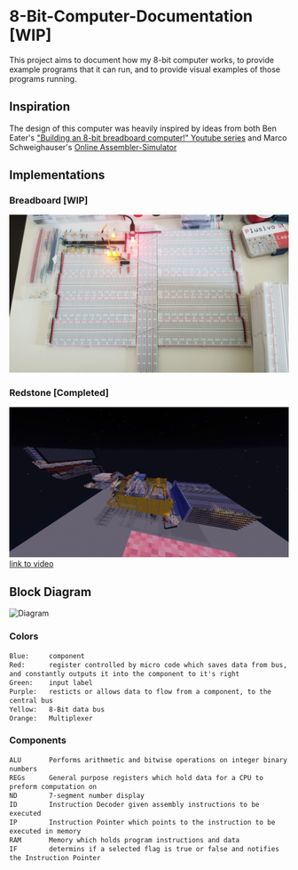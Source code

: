 # 8-Bit-Computer-Documentation [WIP]

This project aims to document how my 8-bit computer works, to provide example programs that it can run, and to provide visual examples of those programs running.

## Inspiration
The design of this computer was heavily inspired by ideas from both Ben Eater's ["Building an 8-bit breadboard computer!" Youtube series](https://www.youtube.com/watch?v=HyznrdDSSGM&list=PLowKtXNTBypGqImE405J2565dvjafglHU) and Marco Schweighauser's [Online Assembler-Simulator](https://schweigi.github.io/assembler-simulator/index.html)

## Implementations
### Breadboard [WIP]
![Breadboard](./Assets/Breadboard.jpg)

### Redstone [Completed]
![redstone_implementation](./Assets/redstone_implementation.png)
[link to video](https://youtu.be/lqPx-vPoeg0)

## Block Diagram
![Diagram](https://i.imgur.com/DOcqbF5.png)

### Colors
```
Blue:     component
Red:      register controlled by micro code which saves data from bus, and constantly outputs it into the component to it's right
Green:    input label
Purple:   resticts or allows data to flow from a component, to the central bus
Yellow:   8-Bit data bus
Orange:   Multiplexer
```

### Components
```
ALU       Performs arithmetic and bitwise operations on integer binary numbers
REGs      General purpose registers which hold data for a CPU to preform computation on
ND        7-segment number display
ID        Instruction Decoder given assembly instructions to be executed
IP        Instruction Pointer which points to the instruction to be executed in memory
RAM       Memory which holds program instructions and data
IF        determins if a selected flag is true or false and notifies the Instruction Pointer
```
